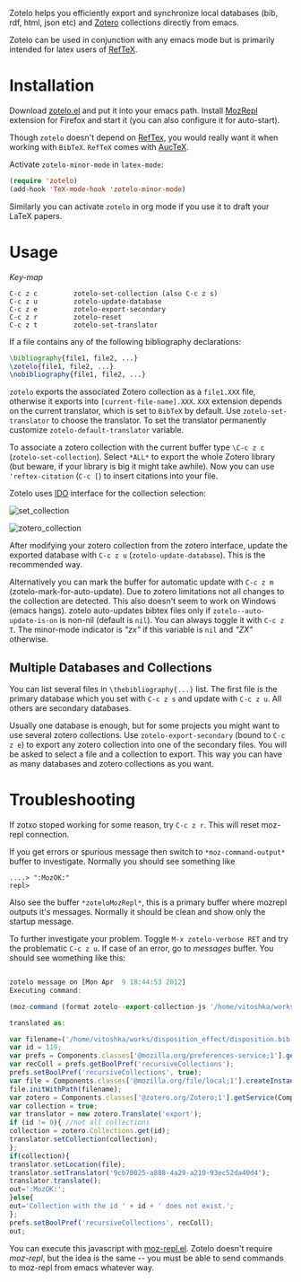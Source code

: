 Zotelo helps you efficiently export and synchronize local databases (bib, rdf, html, json etc) and [Zotero](http://www.zotero.org) collections directly from emacs.

Zotelo can be used in conjunction with any emacs mode but is primarily intended for latex users of [RefTeX](http://staff.science.uva.nl/~dominik/Tools/reftex/reftex-nutshell.html).


Installation
===========

Download [zotelo.el](https://raw.github.com/vitoshka/zotelo/master/zotelo.el) and put it into your emacs path. Install [MozRepl](https://addons.mozilla.org/en-US/firefox/addon/mozrepl/) extension for Firefox and start it (you can also configure it for  auto-start).

Though `zotelo` doesn't depend on [RefTex](http://www.gnu.org/software/auctex/reftex.html), you would really want it when working with `BibTeX`. `RefTeX` comes with [AucTeX](http://www.gnu.org/s/auctex/). 

Activate `zotelo-minor-mode` in `latex-mode`:

```lisp
(require 'zotelo)
(add-hook 'TeX-mode-hook 'zotelo-minor-mode)
```

Similarly you can activate `zotelo` in org mode if you use it to draft your LaTeX papers.

Usage
=====

_*Key-map*_
```
C-c z c         zotelo-set-collection (also C-c z s)
C-c z u         zotelo-update-database
C-c z e         zotelo-export-secondary
C-c z r         zotelo-reset
C-c z t         zotelo-set-translator
```

If a file contains any of the following bibliography declarations:

```tex
\bibliography{file1, file2, ...}
\zotelo{file1, file2, ...}
\nobibliography{file1, file2, ...}
```
`zotelo` exports the associated Zotero collection as a `file1.XXX` file, otherwise it exports into `[current-file-name].XXX`. `XXX` extension depends on the current translator, which is set to `BibTeX` by default. Use `zotelo-set-translator` to choose the translator. To set the translator permanently customize `zotelo-default-translator` variable. 

To associate a zotero collection with the current buffer type `\C-c z c` (`zotelo-set-collection`). Select `*ALL*` to export
the whole Zotero library (but beware, if your library is big it might take awhile). Now you can use  `'reftex-citation` (`C-c [`) to insert citations into your file.

Zotelo uses [IDO](http://www.emacswiki.org/emacs/InteractivelyDoThings ) interface for the collection selection:

![set_collection](https://github.com/vitoshka/zotelo/raw/master/img/set_collection.png)

![zotero_collection](https://github.com/vitoshka/zotelo/raw/master/img/zotero_collection.png)


After modifying your zotero collection from the zotero interface, update the exported database with `C-c z u` (`zotelo-update-database`). This is the recommended way.  

Alternatively you can  mark the buffer for automatic update with `C-c z m` (zotelo-mark-for-auto-update). Due to zotero limitations not all changes to the collection are detected. This also doesn't seem to work on Windows (emacs hangs). zotelo auto-updates bibtex files only if `zotelo--auto-update-is-on` is non-nil (default is `nil`). You can always toggle it with `C-c z T`. The minor-mode indicator is *"zx"* if this variable is `nil` and *"ZX"* otherwise.

Multiple Databases and Collections
----------------------------------

You can list several files in `\thebibliography{...}` list. The first file is the primary database which you set with `C-c z s` and update with `C-c z u`. All others are secondary databases. 

Usually one database is enough, but for some projects you might want to use several zotero collections. Use `zotelo-export-secondary` (bound to `C-c z e`) to export any zotero collection into one of the secondary files.  You will be asked to select a file and a collection to export. This way you can have as many databases and zotero collections as you want. 

Troubleshooting
===============
If zotxo stoped working for some reason, try `C-c z r`. This will reset moz-repl connection. 

If you get errors or spurious message then switch to `*moz-command-output*` buffer to investigate. Normally you should see something like 

```
....> ":MozOK:"
repl> 
```

Also see the buffer `*zoteloMozRepl*`, this is a primary buffer where mozrepl outputs it's messages. Normally it should be clean and show only the startup message. 

To further investigate your problem. Toggle `M-x zotelo-verbose RET` and try the problematic `C-c z u`. If case of an error, go to *messages* buffer. You should see womething like this:

```javascript

zotelo message on [Mon Apr  9 18:44:53 2012]
Executing command: 

(moz-command (format zotelo--export-collection-js '/home/vitoshka/works/disposition_effect/disposition.bib' 119))

translated as:

var filename=('/home/vitoshka/works/disposition_effect/disposition.bib');
var id = 119;
var prefs = Components.classes['@mozilla.org/preferences-service;1'].getService(Components.interfaces.nsIPrefService).getBranch('extensions.zotero.');
var recColl = prefs.getBoolPref('recursiveCollections');
prefs.setBoolPref('recursiveCollections', true);
var file = Components.classes['@mozilla.org/file/local;1'].createInstance(Components.interfaces.nsILocalFile);
file.initWithPath(filename);
var zotero = Components.classes['@zotero.org/Zotero;1'].getService(Components.interfaces.nsISupports).wrappedJSObject;
var collection = true;
var translator = new zotero.Translate('export');
if (id != 0){ //not all collections
collection = zotero.Collections.get(id);
translator.setCollection(collection);
};
if(collection){
translator.setLocation(file);
translator.setTranslator('9cb70025-a888-4a29-a210-93ec52da40d4');
translator.translate();
out=':MozOK:';
}else{
out='Collection with the id ' + id + ' does not exist.';
};
prefs.setBoolPref('recursiveCollections', recColl);
out;
```

You can execute this javascript with [moz-repl.el](https://github.com/bard/mozrepl/wiki/Emacs-integration). Zotelo doesn't require _moz-repl_, but the idea is the same -- you must be able to send commands to moz-repl from emacs whatever way.


